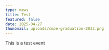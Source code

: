 ```yaml
---
type: news
title: Test
featured: false
date: 2025-04-27
thumbnail: uploads/cmpe-graduation-2022.png
---
```

This is a test event
